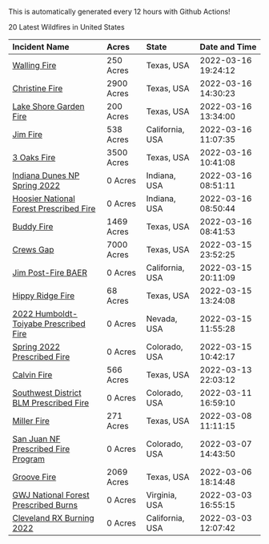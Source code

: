This is automatically generated every 12 hours with Github Actions!

20 Latest Wildfires in United States

 | Incident Name | Acres | State | Date and Time |
|:---|:---|:---|:---|
| [Walling Fire](https://inciweb.nwcg.gov/incident/8003/) | 250 Acres | Texas, USA | 2022-03-16 19:24:12 |
| [Christine Fire](https://inciweb.nwcg.gov/incident/8002/) | 2900 Acres | Texas, USA | 2022-03-16 14:30:23 |
| [Lake Shore Garden Fire](https://inciweb.nwcg.gov/incident/7999/) | 200 Acres | Texas, USA | 2022-03-16 13:34:00 |
| [Jim Fire](https://inciweb.nwcg.gov/incident/7987/) | 538 Acres | California, USA | 2022-03-16 11:07:35 |
| [3 Oaks Fire](https://inciweb.nwcg.gov/incident/7998/) | 3500 Acres | Texas, USA | 2022-03-16 10:41:08 |
| [Indiana Dunes NP Spring 2022](https://inciweb.nwcg.gov/incident/8001/) | 0 Acres | Indiana, USA | 2022-03-16 08:51:11 |
| [Hoosier National Forest Prescribed Fire ](https://inciweb.nwcg.gov/incident/7887/) | 0 Acres | Indiana, USA | 2022-03-16 08:50:44 |
| [Buddy Fire](https://inciweb.nwcg.gov/incident/7996/) | 1469 Acres | Texas, USA | 2022-03-16 08:41:53 |
| [Crews Gap](https://inciweb.nwcg.gov/incident/7997/) | 7000 Acres | Texas, USA | 2022-03-15 23:52:25 |
| [Jim Post-Fire BAER](https://inciweb.nwcg.gov/incident/8000/) | 0 Acres | California, USA | 2022-03-15 20:11:09 |
| [Hippy Ridge Fire](https://inciweb.nwcg.gov/incident/7994/) | 68 Acres | Texas, USA | 2022-03-15 13:24:08 |
| [2022 Humboldt-Toiyabe Prescribed Fire](https://inciweb.nwcg.gov/incident/7310/) | 0 Acres | Nevada, USA | 2022-03-15 11:55:28 |
| [Spring 2022 Prescribed Fire](https://inciweb.nwcg.gov/incident/7992/) | 0 Acres | Colorado, USA | 2022-03-15 10:42:17 |
| [Calvin Fire](https://inciweb.nwcg.gov/incident/7993/) | 566 Acres | Texas, USA | 2022-03-13 22:03:12 |
| [Southwest District BLM Prescribed Fire ](https://inciweb.nwcg.gov/incident/7852/) | 0 Acres | Colorado, USA | 2022-03-11 16:59:10 |
| [Miller Fire](https://inciweb.nwcg.gov/incident/7990/) | 271 Acres | Texas, USA | 2022-03-08 11:11:15 |
| [San Juan NF Prescribed Fire Program](https://inciweb.nwcg.gov/incident/6288/) | 0 Acres | Colorado, USA | 2022-03-07 14:43:50 |
| [Groove Fire](https://inciweb.nwcg.gov/incident/7991/) | 2069 Acres | Texas, USA | 2022-03-06 18:14:48 |
| [GWJ National Forest Prescribed Burns](https://inciweb.nwcg.gov/incident/7945/) | 0 Acres | Virginia, USA | 2022-03-03 16:55:15 |
| [Cleveland RX Burning 2022](https://inciweb.nwcg.gov/incident/7317/) | 0 Acres | California, USA | 2022-03-03 12:07:42 |
